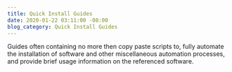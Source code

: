 ```yaml
---
title: Quick Install Guides
date: 2020-01-22 03:11:00 -08:00
blog_category: Quick Install Guides
---
```


Guides often containing no more then copy paste scripts to, fully automate the installation of software and other miscellaneous automation processes, and provide brief usage information on the referenced software.
